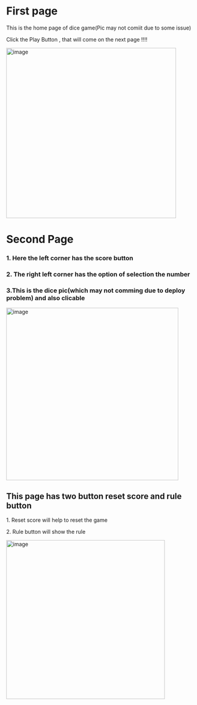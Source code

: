 <h1>First page</h1>
<p>This is the home page of dice game(Pic may not comiit due to some issue)</p>
<p>Click the Play Button , that will come on the next page !!!!</p>
<img width="452" alt="image" src="https://github.com/MkM630/react-summer-3/assets/140013191/0201be40-bec0-4980-8f7b-6f3573e8d636">
<h1>Second Page</h1>
<h3>1. Here the left corner has the score button</h3>
<h3>2. The right left corner has the option of selection the number</h3>
<h3>3.This is the dice pic(which may not comming due to deploy problem) and also clicable </h3>
<img width="458" alt="image" src="https://github.com/MkM630/react-summer-3/assets/140013191/2eac5d78-842c-4a40-beee-c54b47c47f38">
<h2>This page has two button reset score and rule button</h2>
<p>1. Reset score will help to reset the game</p>
<p>2. Rule button will show the rule</p>
<img width="422" alt="image" src="https://github.com/MkM630/react-summer-3/assets/140013191/3865f68c-e643-4d5f-873b-842cea6edf6e">
